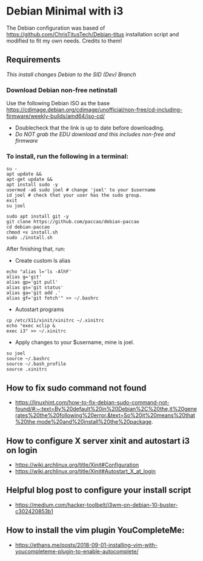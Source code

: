 # Debian Minimal with i3

The Debian configuration was based of https://github.com/ChrisTitusTech/Debian-titus installation script and modified to fit my own needs. Credits to them!

## Requirements

_This install changes Debian to the SID (Dev) Branch_

### Download Debian non-free netinstall

Use the following Debian ISO as the base <https://cdimage.debian.org/cdimage/unofficial/non-free/cd-including-firmware/weekly-builds/amd64/iso-cd/>

-   Doublecheck that the link is up to date before downloading.
-   _Do NOT grab the EDU download and this includes non-free and firmware_

### To install, run the following in a terminal:

```
su -
apt update &&
apt-get update &&
apt install sudo -y
usermod -aG sudo joel # change 'joel' to your $username
id joel # check that your user has the sudo group.
exit
su joel
```

```
sudo apt install git -y
git clone https://github.com/paccao/debian-paccao
cd debian-paccao
chmod +x install.sh
sudo ./install.sh
```

After finishing that, run:

-   Create custom ls alias

```
echo "alias l='ls -AlhF'
alias g='git'
alias gp='git pull'
alias gs='git status'
alias ga='git add .'
alias gf='git fetch'" >> ~/.bashrc
```

-   Autostart programs

```
cp /etc/X11/xinit/xinitrc ~/.xinitrc
echo "exec xclip &
exec i3" >> ~/.xinitrc
```

-   Apply changes to your $username, mine is joel.

```
su joel
source ~/.bashrc
source ~/.bash_profile
source .xinitrc
```

## How to fix sudo command not found

-   https://linuxhint.com/how-to-fix-debian-sudo-command-not-found/#:~:text=By%20default%20in%20Debian%2C%20the,it%20generates%20the%20following%20error.&text=So%20it%20means%20that%20the,mode%20and%20install%20the%20package.

## How to configure X server xinit and autostart i3 on login

-   https://wiki.archlinux.org/title/Xinit#Configuration
-   https://wiki.archlinux.org/title/Xinit#Autostart_X_at_login

## Helpful blog post to configure your install script

-   https://medium.com/hacker-toolbelt/i3wm-on-debian-10-buster-c302420853b1

## How to install the vim plugin YouCompleteMe:

-   https://ethans.me/posts/2018-09-01-installing-vim-with-youcompleteme-plugin-to-enable-autocomplete/
